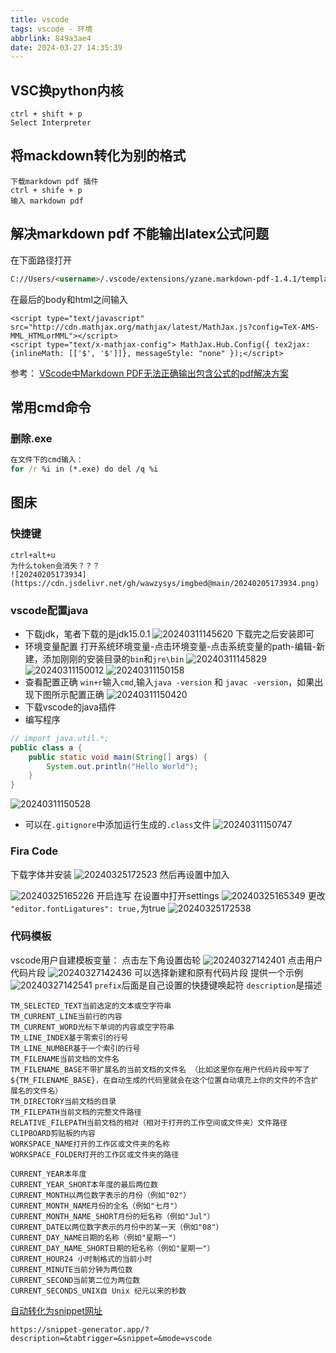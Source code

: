 ```yaml
---
title: vscode
tags: vscode - 环境
abbrlink: 849a3ae4
date: 2024-03-27 14:35:39
---
```

## VSC换python内核
```
ctrl + shift + p
Select Interpreter
```
## 将mackdown转化为别的格式
```
下载markdown pdf 插件
ctrl + shife + p 
输入 markdown pdf
```
## 解决markdown pdf 不能输出latex公式问题
在下面路径打开
```html
C://Users/<username>/.vscode/extensions/yzane.markdown-pdf-1.4.1/template/template.html
```
在最后的body和html之间输入
```
<script type="text/javascript" src="http://cdn.mathjax.org/mathjax/latest/MathJax.js?config=TeX-AMS-MML_HTMLorMML"></script>
<script type="text/x-mathjax-config"> MathJax.Hub.Config({ tex2jax: {inlineMath: [['$', '$']]}, messageStyle: "none" });</script>
```
参考：
[VScode中Markdown PDF无法正确输出包含公式的pdf解决方案](https://blog.csdn.net/qq_18506419/article/details/103461825)

## 常用cmd命令
### 删除.exe
```cmd
在文件下的cmd输入：
for /r %i in (*.exe) do del /q %i
```
## 图床
### 快捷键
```
ctrl+alt+u
为什么token会消失？？？
![20240205173934](https://cdn.jsdelivr.net/gh/wawzysys/imgbed@main/20240205173934.png)
```
### vscode配置java
- 下载jdk，笔者下载的是jdk15.0.1
![20240311145620](https://cdn.jsdelivr.net/gh/wawzysys/imgbed@main/20240311145620.png)
下载完之后安装即可
- 环境变量配置
打开系统环境变量-点击环境变量-点击系统变量的path-编辑-新建，添加刚刚的安装目录的`bin`和`jre\bin`
![20240311145829](https://cdn.jsdelivr.net/gh/wawzysys/imgbed@main/20240311145829.png)
![20240311150012](https://cdn.jsdelivr.net/gh/wawzysys/imgbed@main/20240311150012.png)
![20240311150158](https://cdn.jsdelivr.net/gh/wawzysys/imgbed@main/20240311150158.png)
- 查看配置正确
`win+r`输入`cmd`,输入`java -version` 和 `javac -version`，如果出现下图所示配置正确
![20240311150420](https://cdn.jsdelivr.net/gh/wawzysys/imgbed@main/20240311150420.png)
- 下载vscode的java插件
- 编写程序
```java
// import java.util.*;
public class a {
	public static void main(String[] args) {
		System.out.println("Hello World");
	}
}
```
![20240311150528](https://cdn.jsdelivr.net/gh/wawzysys/imgbed@main/20240311150528.png)
- 可以在`.gitignore`中添加运行生成的`.class`文件
![20240311150747](https://cdn.jsdelivr.net/gh/wawzysys/imgbed@main/20240311150747.png)

### Fira Code

下载字体并安装
![20240325172523](https://cdn.jsdelivr.net/gh/wawzysys/imgbed@main/20240325172523.png)
然后再设置中加入


![20240325165226](https://cdn.jsdelivr.net/gh/wawzysys/imgbed@main/20240325165226.png)
开启连写
在设置中打开settings
![20240325165349](https://cdn.jsdelivr.net/gh/wawzysys/imgbed@main/20240325165349.png)
更改`    "editor.fontLigatures": true,`为true
![20240325172538](https://cdn.jsdelivr.net/gh/wawzysys/imgbed@main/20240325172538.png)


### 代码模板
vscode用户自建模板变量：
点击左下角设置齿轮
![20240327142401](https://cdn.jsdelivr.net/gh/wawzysys/imgbed@main/20240327142401.png)
点击用户代码片段
![20240327142436](https://cdn.jsdelivr.net/gh/wawzysys/imgbed@main/20240327142436.png)
可以选择新建和原有代码片段
提供一个示例
![20240327142541](https://cdn.jsdelivr.net/gh/wawzysys/imgbed@main/20240327142541.png)
`prefix`后面是自己设置的快捷键唤起符
`description`是描述
```
TM_SELECTED_TEXT当前选定的文本或空字符串
TM_CURRENT_LINE当前行的内容
TM_CURRENT_WORD光标下单词的内容或空字符串
TM_LINE_INDEX基于零索引的行号
TM_LINE_NUMBER基于一个索引的行号
TM_FILENAME当前文档的文件名
TM_FILENAME_BASE不带扩展名的当前文档的文件名 （比如这里你在用户代码片段中写了${TM_FILENAME_BASE}，在自动生成的代码里就会在这个位置自动填充上你的文件的不含扩展名的文件名）
TM_DIRECTORY当前文档的目录
TM_FILEPATH当前文档的完整文件路径
RELATIVE_FILEPATH当前文档的相对（相对于打开的工作空间或文件夹）文件路径
CLIPBOARD剪贴板的内容
WORKSPACE_NAME打开的工作区或文件夹的名称
WORKSPACE_FOLDER打开的工作区或文件夹的路径
```
```
CURRENT_YEAR本年度
CURRENT_YEAR_SHORT本年度的最后两位数
CURRENT_MONTH以两位数字表示的月份（例如"02"）
CURRENT_MONTH_NAME月份的全名（例如"七月"）
CURRENT_MONTH_NAME_SHORT月份的短名称（例如"Jul"）
CURRENT_DATE以两位数字表示的月份中的某一天（例如"08"）
CURRENT_DAY_NAME日期的名称（例如"星期一"）
CURRENT_DAY_NAME_SHORT日期的短名称（例如"星期一"）
CURRENT_HOUR24 小时制格式的当前小时
CURRENT_MINUTE当前分钟为两位数
CURRENT_SECOND当前第二位为两位数
CURRENT_SECONDS_UNIX自 Unix 纪元以来的秒数
```
[自动转化为snippet网址](https://snippet-generator.app/?description=&tabtrigger=&snippet=&mode=vscode)
```
https://snippet-generator.app/?description=&tabtrigger=&snippet=&mode=vscode
```